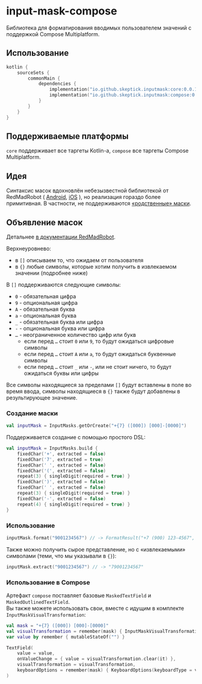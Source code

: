 # input-mask-compose

Библиотека для форматирования вводимых пользователем значений с поддержкой Compose Multiplatform.

## Использование

```kotlin
kotlin {
    sourceSets {
        commonMain {
            dependencies {
                implementation("io.github.skeptick.inputmask:core:0.0.1")
                implementation("io.github.skeptick.inputmask:compose:0.0.1")
            }
        }
    }
}
```

## Поддерживаемые платформы

`core` поддерживает все таргеты Kotlin-а, `compose` все таргеты Compose Multiplatform.

## Идея

Синтаксис масок вдохновлён небезызвестной библиотекой от RedMadRobot (
[Android](https://github.com/RedMadRobot/input-mask-android),
[iOS](https://github.com/RedMadRobot/input-mask-ios)
), но реализация гораздо более примитивная. В частности, не поддерживаются
[«родственные» маски](https://github.com/RedMadRobot/input-mask-android/wiki/2.1-Affine-Masks).

## Объявление масок

Детальнее [в документации RedMadRobot](https://github.com/RedMadRobot/input-mask-android/wiki/Mask-Syntax:-Basics).  

Верхнеуровнево:
- в `[]` описываем то, что ожидаем от пользователя
- в `{}` любые символы, которые хотим получить в извлекаемом значении (подробнее ниже)

В `[]` поддерживаются следующие символы:
- `0` - обязательная цифра
- `9` - опциональная цифра
- `A` - обязательная буква
- `a` - опциональная буква
- `_` - обязательная буква или цифра
- `-` - опциональная буква или цифра
- `…` - неограниченное количество цифр или букв
  - если перед `…` стоит `0` или `9`, то будут ожидаться цифровые символы
  - если перед `…` стоит `A` или `a`, то будут ожидаться буквенные символы
  - если перед `…` стоит `_` или `-`, или не стоит ничего, то будут ожидаться буквы или цифры  

Все символы находящиеся за пределами `[]` будут вставлены в поле во время ввода, символы находящиеся в `{}` также будут добавлены в результирующее значение.  

### Создание маски

```kotlin
val inputMask = InputMasks.getOrCreate("+{7} ([000]) [000]-[0000]")
```

Поддерживается создание с помощью простого DSL:
```kotlin
val inputMask = InputMasks.build {
    fixedChar('+', extracted = false)
    fixedChar('7', extracted = true)
    fixedChar(' ', extracted = false)
    fixedChar('(', extracted = false)
    repeat(3) { singleDigit(required = true) }
    fixedChar(')', extracted = false)
    fixedChar(' ', extracted = false)
    repeat(3) { singleDigit(required = true) }
    fixedChar('-', extracted = false)
    repeat(4) { singleDigit(required = true) }
}

```
### Использование

```kotlin
inputMask.format("9001234567") // -> FormatResult("+7 (900) 123-4567", isComplete = true)
```

Также можно получить сырое представление, но с «извлекаемыми» символами (теми, что мы указывали в `{}`):

```kotlin
inputMask.extract("9001234567") // -> "79001234567"
```

### Использование в Compose

Артефакт `compose` поставляет базовые `MaskedTextField` и `MaskedOutlinedTextField`.  
Вы также можете использовать свои, вместе с идущим в комплекте `InputMaskVisualTransformation`:

```kotlin
val mask = "+{7} ([000]) [000]-[0000]"
val visualTransformation = remember(mask) { InputMaskVisualTransformation(mask) }
var value by remember { mutableStateOf("") }

TextField(
    value = value,
    onValueChange = { value = visualTransformation.clear(it) },
    visualTransformation = visualTransformation,
    keyboardOptions = remember(mask) { KeyboardOptions(keyboardType = visualTransformation.keyboardType) },
)
```